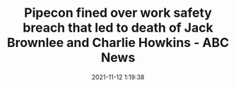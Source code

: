 ---
"title": "Pipecon fined over work safety breach that led to death of Jack Brownlee and Charlie Howkins - ABC News"
"date": "2021-11-12 1:19:38"
"feed_name": "GOOGLENEWSINDUSTRIAL"
"feed_website": "https://news.google.com/search?q=industrial%2Bincident&hl=en-US&gl=US&ceid=US:en"
"feed_rss": "https://news.google.com/rss/search?q=industrial%2Bincident&hl=en-US&gl=US&ceid=US:en"
"link": "https://www.abc.net.au/news/2021-11-12/bass-strait-power-cable-company-basslink-in-adminstration/100615232"
"source": "{'href': 'https://www.abc.net.au', 'title': 'ABC News'}"
"file": "_posts/2021-1-1-604a0ca6bb8e94ac49fcaa64df6a8b1b9e63e251.md"
"accident": "0"
"drilling": "0"
"dead": "0"
"injured": "0"
"arrested": "0"
"place": "unknown place"
"where": "unknown site"
"causes": "unknown"
"place_uri": "unknown place"
---